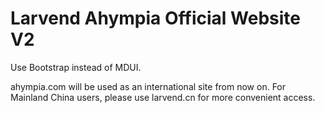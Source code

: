 # Larvend Ahympia Official Website V2

Use Bootstrap instead of MDUI.

ahympia.com will be used as an international site from now on. For Mainland China users, please use larvend.cn for more convenient access.
